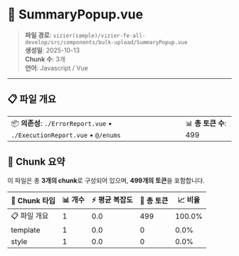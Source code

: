 # 📄 SummaryPopup.vue

> **파일 경로**: `vizier(sample)/vizier-fe-all-develop/src/components/bulk-upload/SummaryPopup.vue`  
> **생성일**: 2025-10-13  
> **Chunk 수**: 3개  
> **언어**: Javascript / Vue
---





## 📋 파일 개요

| | |
|--|--|
| 📦 **의존성**: `./ErrorReport.vue` • `./ExecutionReport.vue` • `@/enums` | 📊 **총 토큰 수**: 499 |






## 🧩 Chunk 요약

이 파일은 총 **3개의 chunk**로 구성되어 있으며, **499개의 토큰**을 포함합니다.

| 🧩 Chunk 타입 | 📊 개수 | ⚡ 평균 복잡도 | 📝 총 토큰 | 📈 비율 |
|---------------|--------|-------------|----------|--------|
| 📋 파일 개요 | 1 | 0.0 | 499 | 100.0% |
| template | 1 | 0.0 | 0 | 0.0% |
| style | 1 | 0.0 | 0 | 0.0% |

